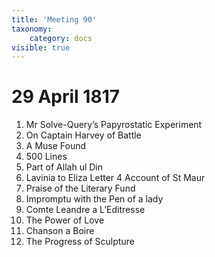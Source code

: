 ```yaml
---
title: 'Meeting 90'
taxonomy:
    category: docs
visible: true
---
```


# 29 April 1817

1. <span class="grey">Mr Solve-Query’s Papyrostatic Experiment</span>
2. <span class="grey">On Captain Harvey of Battle</span>
3. <span class="grey">A Muse Found</span>
4. <span class="grey">500 Lines</span>
5. <span class="grey">Part of Allah ul Din</span>
6. <span class="grey">Lavinia to Eliza Letter 4 Account of St Maur</span>
7. <span class="grey">Praise of the Literary Fund</span>
8. <span class="grey">Impromptu with the Pen of a lady</span>
9. <span class="grey">Comte Leandre a L’Editresse</span>
10. <span class="grey">The Power of Love</span>
11. <span class="grey">Chanson a Boire</span>
12. <span class="grey">The Progress of Sculpture</span>